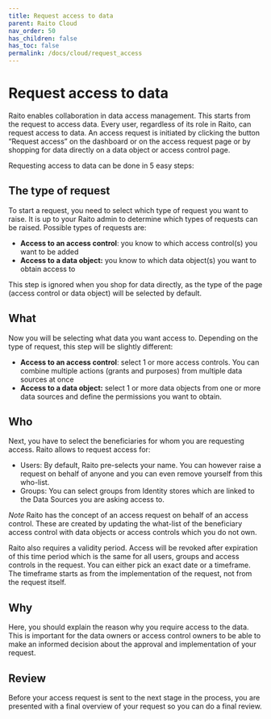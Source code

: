 ```yaml
---
title: Request access to data
parent: Raito Cloud
nav_order: 50
has_children: false
has_toc: false
permalink: /docs/cloud/request_access
---
```


# Request access to data

Raito enables collaboration in data access management. This starts from the request to access data. Every user, regardless of its role in Raito, can request access to data. An access request is initiated by clicking the button “Request access” on the dashboard or on the access request page or by shopping for data directly on a data object or access control page.

Requesting access to data can be done in 5 easy steps:

## The type of request

To start a request, you need to select which type of request you want to raise. It is up to your Raito admin to determine which types of requests can be raised. Possible types of requests are:

- **Access to an access control**: you know to which access control(s) you want to be added
- **Access to a data object:** you know to which data object(s) you want to obtain access to

This step is ignored when you shop for data directly, as the type of the page (access control or data object) will be selected by default.

## What

Now you will be selecting what data you want access to. Depending on the type of request, this step will be slightly different:

- **Access to an access control**: select 1 or more access controls. You can combine multiple actions (grants and purposes) from multiple data sources at once
- **Access to a data object:** select 1 or more data objects from one or more data sources and define the permissions you want to obtain.

## Who

Next, you have to select the beneficiaries for whom you are requesting access. Raito allows to request access for:

- Users:  By default, Raito pre-selects your name. You can however raise a request on behalf of anyone and you can even remove yourself from this who-list.
- Groups: You can select groups from Identity stores which are linked to the Data Sources you are asking access to.

*Note* Raito has the concept of an access request on behalf of an access control. These are created by updating the what-list of the beneficiary access control with data objects or access controls which you do not own.

Raito also requires a validity period. Access will be revoked after expiration of this time period which is the same for all users, groups and access controls in the request. You can either pick an exact date or a timeframe. The timeframe starts as from the implementation of the request, not from the request itself.

## Why

Here, you should explain the reason why you require access to the data. This is important for the data owners or access control owners to be able to make an informed decision about the approval and implementation of your request.

## Review

Before your access request is sent to the next stage in the process, you are presented with a final overview of your request so you can do a final review.
